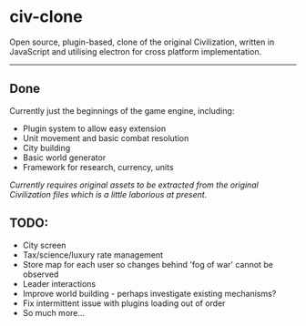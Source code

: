 # civ-clone

Open source, plugin-based, clone of the original Civilization, written in JavaScript and utilising electron for cross platform implementation.

---

## Done

Currently just the beginnings of the game engine, including:

  - Plugin system to allow easy extension
  - Unit movement and basic combat resolution
  - City building
  - Basic world generator
  - Framework for research, currency, units

_Currently requires original assets to be extracted from the original Civilization files which is a little laborious at present._

## TODO:

  - City screen
  - Tax/science/luxury rate management
  - Store map for each user so changes behind 'fog of war' cannot be observed
  - Leader interactions
  - Improve world building - perhaps investigate existing mechanisms?
  - Fix intermittent issue with plugins loading out of order
  - So much more...
